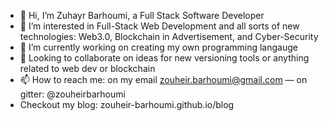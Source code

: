 - 👋 Hi, I’m Zuhayr Barhoumi, a Full Stack Software Developer
- 👀 I’m interested in Full-Stack Web Development and all sorts of new technologies: Web3.0, Blockchain in Advertisement, and Cyber-Security
- 🌱 I’m currently working on creating my own programming langauge
- 💞️ Looking to collaborate on ideas for new versioning tools or anything related to web dev or blockchain
- 📫 How to reach me: on my email zouheir.barhoumi@gmail.com — on gitter: @zouheirbarhoumi
- Checkout my blog: zouheir-barhoumi.github.io/blog

<!---
Zouheir-Barhoumi/Zouheir-Barhoumi is a ✨ special ✨ repository because its `README.md` (this file) appears on your GitHub profile.
You can click the Preview link to take a look at your changes.
--->
